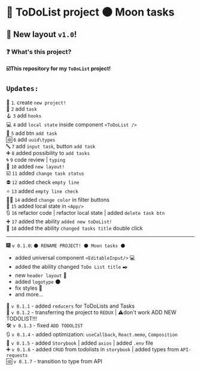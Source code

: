 # 📝 ToDoList project  🌑 **Moon tasks**  
## 📓 New layout `v1.0`!
### ❓ What's this project?
#### ☑️This repository for my `ToDoList` project! ####

## `Updates:` ##
🎉 `1`. create `new project!`  
📝 `2` add `task`   
🪝 `3` add `hooks`  
💻 `4` add `local state` inside component `<ToDoList />`    
🧈 `5` add btn `add task`  
🆔 `6` add `uuid\types`    
🔤 `7` add `input task`, button `add task`  
➕ `8` added possibility to `add tasks`  
🌀 `9` code review | `typing`  
🎨 `10` added `new layout!`  
☑️ `11` added `change task status`  
⛔ `12` added check `empty line`  
⭐ `13` added `empty line check`  
🧑‍🎨 `14` added `change color` in filter buttons    
📌 `15` added local state in `<App/>`  
🔃 `16` refactor code | refactor local state | added `delete task btn`   
➕ `17` added the ability `added new toDoList!`  
📌 `18` added the ability `changed tasks title` double click  
***
🎆 `v 0.1.0`: `🌑 RENAME PROJECT! 🌑 Moon tasks 🌑`
* added universal component `<EditableInput/>` 💻
* added the ability changed `ToDo List title` ✒️
* new `header layout` 🤯
* added `logotype` 🌑
* fix styles 🎨
* and more...  
  
🦾 `v 0.1.1` - added `reducers` for ToDoLists and Tasks  
📩 `v 0.1.2` - transferring the project to `REDUX` | ⚠️don't work ADD NEW TODOLIST!!!  
🛠️ `v 0.1.3` - fixed `ADD TODOLIST`  
🔃 `v 0.1.4` - added optimization: `useCallback`, `React.memo`, `Composition`  
🔵 `v 0.1.5` - added `Storybook` | added `axios` | added `.env` file  
➕ `v 0.1.6` - added `CRUD` from todolists in `storybook` | added types from `API-requests`  
🆔 `v 0.1.7` - transition to type from API  




## 

